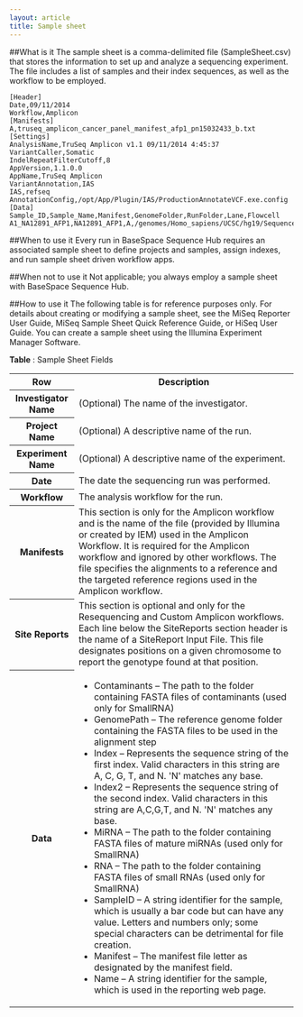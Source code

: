 ```yaml
---
layout: article
title: Sample sheet
---
```


##What is it
The sample sheet is a comma-delimited file (SampleSheet.csv) that stores the information to set up and analyze a sequencing experiment. The file includes a list of samples and their index sequences, as well as the workflow to be employed.

	[Header]
	Date,09/11/2014
	Workflow,Amplicon
	[Manifests]
	A,truseq_amplicon_cancer_panel_manifest_afp1_pn15032433_b.txt
	[Settings]
	AnalysisName,TruSeq Amplicon v1.1 09/11/2014 4:45:37
	VariantCaller,Somatic
	IndelRepeatFilterCutoff,8
	AppVersion,1.1.0.0
	AppName,TruSeq Amplicon
	VariantAnnotation,IAS
	IAS,refseq
	AnnotationConfig,/opt/App/Plugin/IAS/ProductionAnnotateVCF.exe.config
	[Data]
	Sample_ID,Sample_Name,Manifest,GenomeFolder,RunFolder,Lane,Flowcell
	A1_NA12891_AFP1,NA12891_AFP1,A,/genomes/Homo_sapiens/UCSC/hg19/Sequence/WholeGenomeFasta,/data/scratch/workspace/10634638_S1_1,1,1

##When to use it
Every run in BaseSpace Sequence Hub requires an associated sample sheet to define projects and samples, assign indexes, and run sample sheet driven workflow apps.

##When not to use it
Not applicable; you always employ a sample sheet with BaseSpace Sequence Hub.

##How to use it
The following table is for reference purposes only. For details about creating or modifying a sample sheet, see the MiSeq Reporter User Guide, MiSeq Sample Sheet Quick Reference Guide, or HiSeq User Guide. You can create a sample sheet using the Illumina Experiment Manager Software.

**Table** :  Sample Sheet Fields

<table class="table table-bordered">
	<tr>
		<th>Row</th>
		<th>Description</th>
	</tr>
	<tr>
		<th>Investigator Name</th>
		<td>(Optional) The name of the investigator.</td>
	</tr>
	<tr>
		<th>Project Name</th>
		<td>(Optional) A descriptive name of the run.</td>
	</tr>
	<tr>
		<th>Experiment Name</th>
		<td>(Optional) A descriptive name of the experiment.</td>
	</tr>
	<tr>
		<th>Date</th>
		<td>The date the sequencing run was performed.</td>
	</tr>
	<tr>
		<th>Workflow</th>
		<td>The analysis workflow for the run.</td>
	</tr>
	<tr>
		<th>Manifests</th>
		<td>This section is only for the Amplicon workflow and is the name of the file (provided by Illumina or created by IEM) used in the Amplicon Workflow. It is required for the Amplicon workflow and ignored by other workflows. The file specifies the alignments to a reference and the targeted reference regions used in the Amplicon workflow.</td>
	</tr>
	<tr>
		<th>Site Reports</th>
		<td>This section is optional and only for the Resequencing and Custom Amplicon workflows. Each line below the SiteReports section header is the name of a SiteReport Input File. This file designates positions on a given chromosome to report the genotype found at that position.</td>
	</tr>
	<tr>
		<th>Data</th>
		<td>
			<ul>
				<li>Contaminants – The path to the folder containing FASTA files of contaminants (used only for SmallRNA)</li>
				<li>GenomePath – The reference genome folder containing the FASTA files to be used in the alignment step</li>
				<li>Index – Represents the sequence string of the first index. Valid characters in this string are A, C, G, T, and N. 'N' matches any base.</li>
				<li>Index2 – Represents the sequence string of the second index. Valid characters in this string are A,C,G,T, and N. 'N' matches any base.</li>
				<li>MiRNA – The path to the folder containing FASTA files of mature miRNAs (used only for SmallRNA)</li>
				<li>RNA – The path to the folder containing FASTA files of small RNAs (used only for SmallRNA)</li>
				<li>SampleID – A string identifier for the sample, which is usually a bar code but can have any value. Letters and numbers only; some special characters can be detrimental for file creation.</li>
				<li>Manifest – The manifest file letter as designated by the manifest field.</li>
				<li>Name – A string identifier for the sample, which is used in the reporting web page.</li>
			</ul>
		</td>
	</tr>
</table>